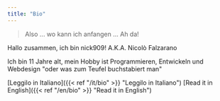 ```yaml
---
title: "Bio"
---
```

> Also ... wo kann ich anfangen ... Ah da!

Hallo zusammen, ich bin nick909! A.K.A. Nicolò Falzarano

Ich bin 11 Jahre alt, mein Hobby ist Programmieren, Entwickeln und Webdesign "oder was zum Teufel buchstabiert man"

[Leggilo in Italiano]({{< ref "/it/bio" >}} "Leggilo in Italiano") [Read it in English]({{< ref "/en/bio" >}} "Read it in English")

